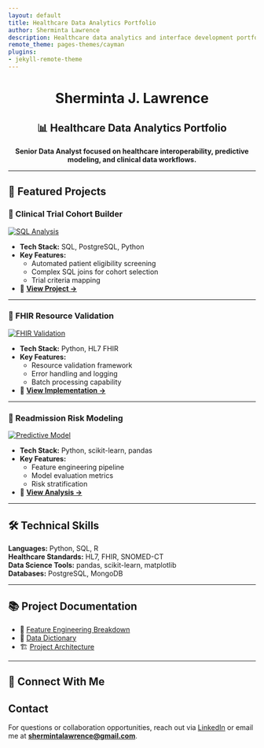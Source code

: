 ```yaml
---
layout: default
title: Healthcare Data Analytics Portfolio
author: Sherminta Lawrence
description: Healthcare data analytics and interface development portfolio
remote_theme: pages-themes/cayman
plugins:
- jekyll-remote-theme
---
```


<!-- 🔥 Banner (optional visual flair with emoji) -->
<h1 align="center">Sherminta J. Lawrence</h1>
<h2 align="center">📊 Healthcare Data Analytics Portfolio</h2>
<p align="center"><strong>Senior Data Analyst focused on healthcare interoperability, predictive modeling, and clinical data workflows.</strong></p>

---

## 🏥 Featured Projects

### 📌 Clinical Trial Cohort Builder
[![SQL Analysis](assets/images/sql_analysis.png)](https://github.com/MitaJuanita/DA_project/blob/main/notebooks/active/Clinical_Trial_List.ipynb)

- **Tech Stack:** SQL, PostgreSQL, Python  
- **Key Features:**
  - Automated patient eligibility screening
  - Complex SQL joins for cohort selection
  - Trial criteria mapping  
- 🔗 [**View Project →**](https://github.com/MitaJuanita/DA_project/blob/main/notebooks/active/Clinical_Trial_List.ipynb)

---

### 🧪 FHIR Resource Validation
[![FHIR Validation](assets/images/fhir_validation.png)](https://github.com/MitaJuanita/DA_project/blob/main/notebooks/active/FHIR_Project.ipynb)

- **Tech Stack:** Python, HL7 FHIR  
- **Key Features:**
  - Resource validation framework
  - Error handling and logging
  - Batch processing capability  
- 🔗 [**View Implementation →**](https://github.com/MitaJuanita/DA_project/blob/main/notebooks/active/FHIR_Project.ipynb)

---

### 🧠 Readmission Risk Modeling
[![Predictive Model](assets/images/prediction_model.png)](https://github.com/MitaJuanita/DA_project/blob/main/notebooks/active/Readmission_Modeling.ipynb)

- **Tech Stack:** Python, scikit-learn, pandas  
- **Key Features:**
  - Feature engineering pipeline
  - Model evaluation metrics
  - Risk stratification  
- 🔗 [**View Analysis →**](https://github.com/MitaJuanita/DA_project/blob/main/notebooks/active/Readmission_Modeling.ipynb)

---

## 🛠 Technical Skills

<!-- Better than a table for readability -->
**Languages:** Python, SQL, R  
**Healthcare Standards:** HL7, FHIR, SNOMED-CT  
**Data Science Tools:** pandas, scikit-learn, matplotlib  
**Databases:** PostgreSQL, MongoDB  

---

## 📚 Project Documentation

- 📌 [Feature Engineering Breakdown](docs/Feature_Engineering_Breakdown.md)
- 📘 [Data Dictionary](docs/Data_Dictionary.md)
- 🏗 [Project Architecture](docs/Architecture.md)

---

## 🔗 Connect With Me

## Contact
For questions or collaboration opportunities, reach out via [LinkedIn](https://linkedin.com/in/shermintalawrence) or email me at **shermintalawrence@gmail.com**.

